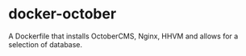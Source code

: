# docker-october
A Dockerfile that installs OctoberCMS, Nginx, HHVM and allows for a selection of database.
